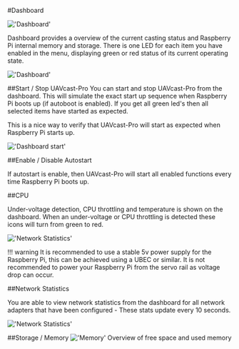 #Dashboard

!['Dashboard'](../images/pages/dashboard/dashboard.jpg)

Dashboard provides a overview of the current casting status and Raspberry Pi internal memory and storage. There is one LED for each item you have enabled in the menu, displaying green or red status of its current operating state.

!['Dashboard'](../images/pages/dashboard/led.jpg)

##Start / Stop UAVcast-Pro
You can start and stop UAVcast-Pro from the dashboard. This will simulate the exact start up sequence when Raspberry Pi boots up (if autoboot is enabled).
If you get all green led's then all selected items have started as expected.

This is a nice way to verify that UAVcast-Pro will start as expected when Raspberry Pi starts up.

!['Dashboard start'](../images/pages/dashboard/dashstart.jpg)

##Enable  / Disable Autostart

If autostart is enable, then UAVcast-Pro will start all enabled functions every time Raspberry Pi boots up.

##CPU

Under-voltage detection, CPU throttling and temperature is shown on the dashboard. When an under-voltage or CPU throttling is detected these icons will turn from green to red.

!['Network Statistics'](../images/pages/dashboard/cpu.jpg)

!!! warning
    It is recommended to use a stable 5v power supply for the Raspberry Pi, this can be achieved using a UBEC or similar. It is not recommended to power your Raspberry Pi from the servo rail as voltage drop can occur.


##Network Statistics

You are able to view network statistics from the dashboard for all network adapters that have been configured - These stats update every 10 seconds.

!['Network Statistics'](../images/pages/dashboard/networkstats.jpg)

##Storage / Memory
!['Memory'](../images/pages/dashboard/storage.jpg)
Overview of free space and used memory
